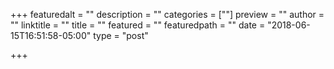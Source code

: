 +++
featuredalt = ""
description = ""
categories = [""]
preview = ""
author = ""
linktitle = ""
title = ""
featured = ""
featuredpath = ""
date = "2018-06-15T16:51:58-05:00"
type = "post"

+++


